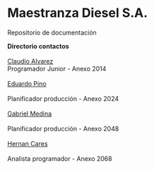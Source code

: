 # Maestranza Diesel S.A.
Repositorio de documentación

<b>Directorio contactos</b><br><br>
[Claudio Alvarez](mailto:calvarez@md.cl)<br> 
  Programador Junior - Anexo 2014 <br><br>
[Eduardo Pino](mailto:epino@md.cl)<br>       
  Planificador producción - Anexo 2024 <br><br>
[Gabriel Medina](mailto:gmedina@md.cl)<br>   
  Planificador producción - Anexo 2048 <br><br>
[Hernan Cares](mailto:hcares@md.cl)<br>      
  Analista programador - Anexo 2068

